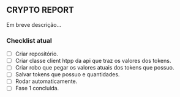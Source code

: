 ## CRYPTO REPORT

Em breve descrição...

### Checklist atual

- [ ] Criar repositório.
- [ ] Criar classe client htpp da api que traz os valores dos tokens.
- [ ] Criar robo que pegar os valores atuais dos tokens que possuo.
- [ ] Salvar tokens que possuo e quantidades.
- [ ] Rodar automaticamente.
- [ ] Fase 1 concluída.